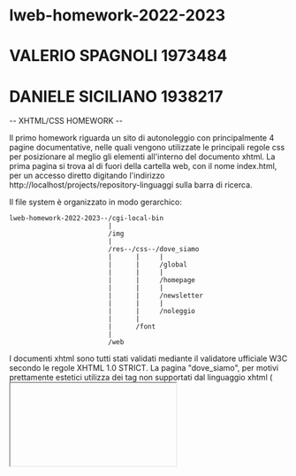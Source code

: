 # lweb-homework-2022-2023
# VALERIO SPAGNOLI 1973484
# DANIELE SICILIANO 1938217 

-- XHTML/CSS HOMEWORK --

Il primo homework riguarda un sito di autonoleggio con principalmente 4 pagine documentative, nelle quali vengono utilizzate le principali regole css per posizionare al meglio gli elementi all'interno del documento xhtml.
La prima pagina si trova al di fuori della cartella web, con il nome index.html, per un accesso diretto digitando l'indirizzo http://localhost/projects/repository-linguaggi sulla barra di ricerca.

Il file system è organizzato in modo gerarchico:

    lweb-homework-2022-2023--/cgi-local-bin
						     |	
						     /img
						     |
						     /res--/css--/dove_siamo
						     |    	|	  |
						     |    	|	  /global
						     |		|	  |
						     |		|	  /homepage
						     |		|	  |
						     |		|	  /newsletter
						     |		|	  |
						     |		|     /noleggio
						     |		|
						     |		/font
						     |			  
						     /web

I documenti xhtml sono tutti stati validati mediante il validatore ufficiale W3C secondo le regole XHTML 1.0 STRICT. La pagina "dove_siamo", per motivi prettamente estetici utilizza dei tag non supportati dal linguaggio xhtml (<iframe>); di fatto per inserire la mappa dinamica di google maps è stato copiato il codice html dato dal sito e incollato sul documento (La parte di codice corretta è stata commentata a scopo dimostrativo).

-- CGI --

Gli script cgi sono stati utilizzati per l'implementazione di una newsletter dal seguente funzionamento:
Si compila per intero il form indicato composto da nome, cognome ed e-mail, inviando tutto al server mediante il bottone "INVIA". Successivamente lo script "cgi-newsletter" prende questi dati e ne controlla la lunghezza, verificando se siano stati inseriti o meno. In caso di errore, lo script rimanda alla pagina dove si compila il form, mentre in caso di successo viene creata una pagina di conferma e i dati vengono salvati su un file di testo chiamato "newsletter.txt" all'interno della cartella "cgi-local-bin".
Il foglio di stile della pagina creata dallo script si trova in res/css/newsletter/ con il nome di "newsletter-style.css".

I siti di riferimento per la stesura del codice:
-http://www.diag.uniroma1.it/marte/homepage/didattica/lw-latina.html
-https://www.w3schools.com
-https://www.html.it
-https://stackoverflow.com
-https://css-tricks.com

NB: Non tutte le funzionalità sono state implementate. Inoltre è necessario avere una cartella di nome "projects" all'interno di htdocs. Il server web è stato configurato in modo che i cgi scripts possano essere inseriti all'interno di una cartella di nome "cgi-local-bin", situata all'interno del repository git con il seguente ScriptAlias:

ScriptAlias /cgi-local-bin/ "C:/xampp/htdocs/projects/lweb-homework-2022-2023/cgi-local-bin/"